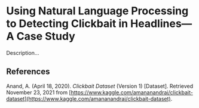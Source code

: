 # Using Natural Language Processing to Detecting Clickbait in Headlines—A Case Study

Description...

## References

Anand, A. (April 18, 2020). _Clickbait Dataset_ (Version 1) [Dataset]. Retrieved November 23, 2021 from [https://www.kaggle.com/amananandrai/clickbait-dataset](https://www.kaggle.com/amananandrai/clickbait-dataset).

